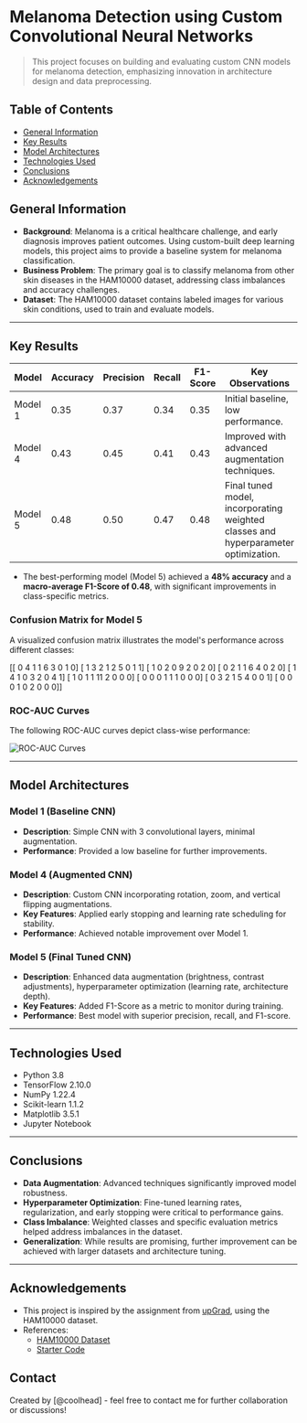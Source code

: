 # Melanoma Detection using Custom Convolutional Neural Networks

> This project focuses on building and evaluating custom CNN models for melanoma detection, emphasizing innovation in architecture design and data preprocessing.

## Table of Contents
* [General Information](#general-information)
* [Key Results](#key-results)
* [Model Architectures](#model-architectures)
* [Technologies Used](#technologies-used)
* [Conclusions](#conclusions)
* [Acknowledgements](#acknowledgements)

## General Information
- **Background**: Melanoma is a critical healthcare challenge, and early diagnosis improves patient outcomes. Using custom-built deep learning models, this project aims to provide a baseline system for melanoma classification.
- **Business Problem**: The primary goal is to classify melanoma from other skin diseases in the HAM10000 dataset, addressing class imbalances and accuracy challenges.
- **Dataset**: The HAM10000 dataset contains labeled images for various skin conditions, used to train and evaluate models.

---

## Key Results

| Model    | Accuracy | Precision | Recall | F1-Score | Key Observations |
|----------|----------|-----------|--------|----------|-------------------|
| Model 1  | 0.35     | 0.37      | 0.34   | 0.35     | Initial baseline, low performance. |
| Model 4  | 0.43     | 0.45      | 0.41   | 0.43     | Improved with advanced augmentation techniques. |
| Model 5  | 0.48     | 0.50      | 0.47   | 0.48     | Final tuned model, incorporating weighted classes and hyperparameter optimization. |

- The best-performing model (Model 5) achieved a **48% accuracy** and a **macro-average F1-Score of 0.48**, with significant improvements in class-specific metrics.

### Confusion Matrix for Model 5
A visualized confusion matrix illustrates the model's performance across different classes:

[[ 0  4  1  1  6  3  0  1  0]
 [ 1  3  2  1  2  5  0  1  1]
 [ 1  0  2  0  9  2  0  2  0]
 [ 0  2  1  1  6  4  0  2  0]
 [ 1  4  1  0  3  2  0  4  1]
 [ 1  0  1  1 11  2  0  0  0]
 [ 0  0  0  1  1  1  0  0  0]
 [ 0  3  2  1  5  4  0  0  1]
 [ 0  0  0  1  0  2  0  0  0]]

### ROC-AUC Curves
The following ROC-AUC curves depict class-wise performance:

![ROC-AUC Curves](path/to/roc_auc.png)

---

## Model Architectures
### Model 1 (Baseline CNN)
- **Description**: Simple CNN with 3 convolutional layers, minimal augmentation.
- **Performance**: Provided a low baseline for further improvements.

### Model 4 (Augmented CNN)
- **Description**: Custom CNN incorporating rotation, zoom, and vertical flipping augmentations.
- **Key Features**: Applied early stopping and learning rate scheduling for stability.
- **Performance**: Achieved notable improvement over Model 1.

### Model 5 (Final Tuned CNN)
- **Description**: Enhanced data augmentation (brightness, contrast adjustments), hyperparameter optimization (learning rate, architecture depth).
- **Key Features**: Added F1-Score as a metric to monitor during training.
- **Performance**: Best model with superior precision, recall, and F1-score.

---

## Technologies Used
- Python 3.8
- TensorFlow 2.10.0
- NumPy 1.22.4
- Scikit-learn 1.1.2
- Matplotlib 3.5.1
- Jupyter Notebook

---

## Conclusions
- **Data Augmentation**: Advanced techniques significantly improved model robustness.
- **Hyperparameter Optimization**: Fine-tuned learning rates, regularization, and early stopping were critical to performance gains.
- **Class Imbalance**: Weighted classes and specific evaluation metrics helped address imbalances in the dataset.
- **Generalization**: While results are promising, further improvement can be achieved with larger datasets and architecture tuning.

---

## Acknowledgements
- This project is inspired by the assignment from [upGrad](https://www.upgrad.com/), using the HAM10000 dataset.
- References:
  - [HAM10000 Dataset](https://doi.org/10.1038/sdata.2018.161)
  - [Starter Code](https://github.com/ContentUpgrad/Convolutional-Neural-Networks/blob/main/Melanoma%20Detection%20Assignment/Starter_code_Assignment_CNN_Skin_Cancer%20(1).ipynb)

## Contact
Created by [@coolhead] - feel free to contact me for further collaboration or discussions!